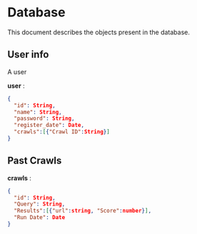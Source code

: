 # Database

This document describes the objects present in the database.

## User info

A user

**user** :

```json
{
  "id": String,
  "name": String,
  "password": String,
  "register_date": Date,
  "crawls":[{"Crawl ID":String}]
}
```

## Past Crawls

**crawls** :

```json
{
  "id": String,
  "Query": String,
  "Results":[{"url":string, "Score":number}],
  "Run Date": Date
}
```
